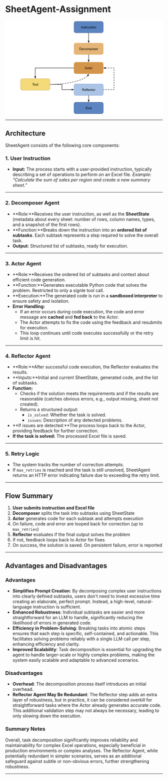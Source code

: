# SheetAgent-Assignment

![Flow Diagram](./misc/NewGraph.png)

---

## Architecture

SheetAgent consists of the following core components:

### 1. User Instruction

- **Input:**
  The process starts with a user-provided instruction, typically describing a set of operations to perform on an Excel file.
  *Example: “Calculate the sum of sales per region and create a new summary sheet.”*

---

### 2. Decomposer Agent

- **Role:**Receives the user instruction, as well as the **SheetState** (metadata about every sheet: number of rows, column names, types, and a snapshot of the first rows).
- **Function:**Breaks down the instruction into an **ordered list of subtasks**. Each subtask represents a step required to solve the overall task.
- **Output:**
  Structured list of subtasks, ready for execution.

---

### 3. Actor Agent

- **Role:**Receives the ordered list of subtasks and context about efficient code generation.
- **Function:**Generates executable Python code that solves the problem. Restricted to only a signle tool call.
- **Execution:**The generated code is run in a **sandboxed interpreter** to ensure safety and isolation.
- **Error Handling:**
  - If an error occurs during code execution, the code and error message are **cached** and **fed back** to the Actor.
  - The Actor attempts to fix the code using the feedback and resubmits for execution.
  - This loop continues until code executes successfully or the retry limit is hit.

---

### 4. Reflector Agent

- **Role:**After successful code execution, the Reflector evaluates the results.
- **Inputs:**Initial and current SheetState, generated code, and the list of subtasks.
- **Function:**
  - Checks if the solution meets the requirements and if the results are reasonable (catches obvious errors, e.g., output missing, sheet not created).
  - Returns a structured output:
    - `is_solved`: Whether the task is solved.
    - `issues`: Description of any detected problems.
- **If issues are detected:**The process loops back to the Actor, providing feedback for further correction.
- **If the task is solved:**
  The processed Excel file is saved.

---

### 5. Retry Logic

- The system tracks the number of correction attempts.
- If `max_retries` is reached and the task is still unsolved, SheetAgent returns an HTTP error indicating failure due to exceeding the retry limit.

---

## Flow Summary

1. **User submits instruction and Excel file**
2. **Decomposer** splits the task into subtasks using SheetState
3. **Actor** generates code for each subtask and attempts execution
4. On failure, code and error are looped back for correction (up to `max_retries`)
5. **Reflector** evaluates if the final output solves the problem
6. If not, feedback loops back to Actor for fixes
7. On success, the solution is saved. On persistent failure, error is reported

---

## Advantages and Disadvantages

### Advantages

* **Simplifies Prompt Creation**: By decomposing complex user instructions into clearly defined subtasks, users don't need to invest excessive time creating an elaborate, perfect prompt. Instead, a high-level, natural-language instruction is sufficient.
* **Enhanced Robustness**: Individual subtasks are easier and more straightforward for an LLM to handle, significantly reducing the likelihood of errors in generated code.
* **Efficiency in Problem-Solving**: Breaking tasks into atomic steps ensures that each step is specific, self-contained, and actionable. This facilitates solving problems reliably with a single LLM call per step, enhancing efficiency and clarity.
* **Improved Scalability**: Task decomposition is essential for upgrading the agent to handle larger-scale or highly complex problems, making the system easily scalable and adaptable to advanced scenarios.

### Disadvantages

* **Overhead**: The decomposition process itself introduces an initial overhead.
* **Reflector Agent May Be Redundant**: The Reflector step adds an extra layer of robustness, but in practice, it can be considered overkill for straightforward tasks where the Actor already generates accurate code. This additional validation step may not always be necessary, leading to only slowing down the execution.

### Summary Notes

Overall, task decomposition significantly improves reliability and maintainability for complex Excel operations, especially beneficial in production environments or complex analyses. The Reflector Agent, while potentially redundant in simpler scenarios, serves as an additional safeguard against subtle or non-obvious errors, further strengthening robustness.

---

